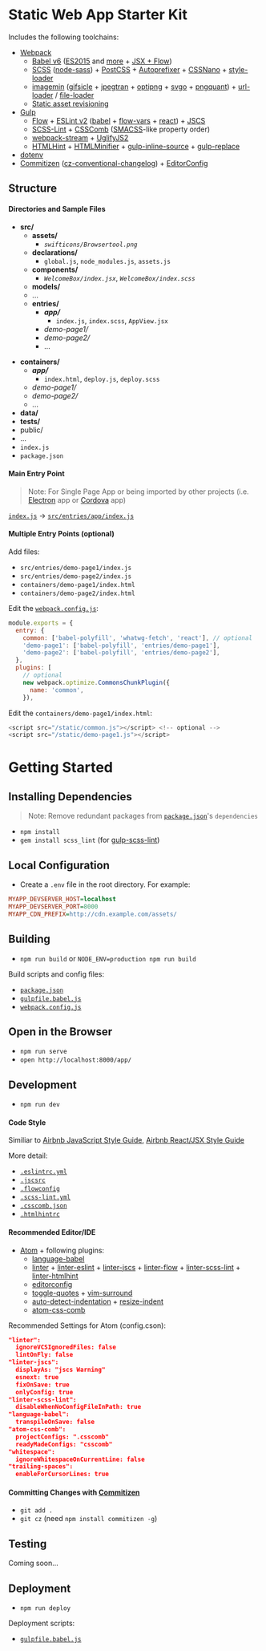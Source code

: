 
# Static Web App Starter Kit

Includes the following toolchains:

* [Webpack](http://webpack.github.io/docs/)
  * [Babel v6](babeljs.io) ([ES2015](https://babeljs.io/docs/learn-es2015/) and [more](http://babeljs.io/docs/plugins/preset-stage-1/) + [JSX + Flow](http://babeljs.io/docs/plugins/preset-react/))
  * [SCSS](https://www.npmjs.com/package/sass-loader) ([node-sass](https://www.npmjs.com/package/node-sass)) + [PostCSS](https://github.com/postcss/postcss) + [Autoprefixer](https://github.com/postcss/autoprefixer) + [CSSNano](http://cssnano.co/options/) + [style-loader](https://www.npmjs.com/package/style-loader)
  * [imagemin](https://www.npmjs.com/package/image-webpack-loader) ([gifsicle](https://github.com/kevva/imagemin-gifsicle) + [jpegtran](https://github.com/kevva/imagemin-jpegtran) + [optipng](https://github.com/kevva/imagemin-optipng) + [svgo](https://github.com/kevva/imagemin-svgo) + [pngquant](https://pngquant.org/)) + [url-loader](https://www.npmjs.com/package/url-loader) / [file-loader](https://www.npmjs.com/package/file-loader)
  * [Static asset revisioning](https://www.npmjs.com/package/assets-webpack-plugin)
* [Gulp](http://gulpjs.com/)
  * [Flow](flowtype.org) + [ESLint v2](http://eslint.org/) ([babel](https://www.npmjs.com/package/babel-eslint) + [flow-vars](https://www.npmjs.com/package/eslint-plugin-flow-vars) + [react](https://www.npmjs.com/package/eslint-plugin-react)) + [JSCS](http://jscs.info/)
  * [SCSS-Lint](https://github.com/brigade/scss-lint) + [CSSComb](http://csscomb.com/) ([SMACSS](https://smacss.com/book/formatting)-like property order)
  * [webpack-stream](https://www.npmjs.com/package/webpack-stream/) + [UglifyJS2](https://github.com/mishoo/UglifyJS2)
  * [HTMLHint](https://github.com/yaniswang/HTMLHint) + [HTMLMinifier](https://github.com/kangax/html-minifier) + [gulp-inline-source](https://www.npmjs.com/package/gulp-inline-source/) + [gulp-replace](https://www.npmjs.com/package/gulp-replace/)
* [dotenv](https://www.npmjs.com/package/dotenv)
* [Commitizen](https://www.npmjs.com/package/commitizen) ([cz-conventional-changelog](https://github.com/commitizen/cz-conventional-changelog)) + [EditorConfig](http://editorconfig.org/)

## Structure

#### Directories and Sample Files

- **src/**
  - **assets/**
    - _`swifticons/Browsertool.png`_
  - **declarations/**
    - `global.js`, `node_modules.js`, `assets.js`
  - **components/**
    - _`WelcomeBox/index.jsx`_, _`WelcomeBox/index.scss`_
  * **models/**
  * ...
  * **entries/**
    * _**app/**_
      * `index.js`, `index.scss`, `AppView.jsx`
    * _demo-page1/_
    * _demo-page2/_
    * ...
* **containers/**
  * _**app/**_
    * `index.html`, `deploy.js`, `deploy.scss`
  * _demo-page1/_
  * _demo-page2/_
  * ...
* **data/**
* **tests/**
* public/
* ...
* `index.js`
* `package.json`

#### Main Entry Point

> Note: For Single Page App or being imported by other projects (i.e. [Electron](http://electron.atom.io/) app or [Cordova](http://cordova.apache.org/) app)

[`index.js`](https://github.com/dexteryy/static-app-starter/blob/master/index.js) -> [`src/entries/app/index.js`](https://github.com/dexteryy/static-app-starter/blob/master/src/entries/app/index.js)

#### Multiple Entry Points (optional)

Add files:

* `src/entries/demo-page1/index.js`
* `src/entries/demo-page2/index.js`
* `containers/demo-page1/index.html`
* `containers/demo-page2/index.html`

Edit the [`webpack.config.js`](https://github.com/dexteryy/static-app-starter/blob/master/webpack.config.js):

```javascript
module.exports = {
  entry: {
    common: ['babel-polyfill', 'whatwg-fetch', 'react'], // optional
    'demo-page1': ['babel-polyfill', 'entries/demo-page1'],
    'demo-page2': ['babel-polyfill', 'entries/demo-page2'],
  },
  plugins: [
    // optional
    new webpack.optimize.CommonsChunkPlugin({
      name: 'common',
    }),
```

Edit the `containers/demo-page1/index.html`:

```javascript
<script src="/static/common.js"></script> <!-- optional -->
<script src="/static/demo-page1.js"></script>
```

# Getting Started

## Installing Dependencies

> Note: Remove redundant packages from [`package.json`](https://github.com/dexteryy/static-app-starter/blob/master/package.json)'s `dependencies`

* `npm install`
* `gem install scss_lint` (for [gulp-scss-lint](https://www.npmjs.com/package/gulp-scss-lint))

## Local Configuration

* Create a `.env` file in the root directory. For example:

```ini
MYAPP_DEVSERVER_HOST=localhost
MYAPP_DEVSERVER_PORT=8000
MYAPP_CDN_PREFIX=http://cdn.example.com/assets/
```

## Building

* `npm run build` or `NODE_ENV=production npm run build`

Build scripts and config files:

* [`package.json`](https://github.com/dexteryy/static-app-starter/blob/master/package.json)
* [`gulpfile.babel.js`](https://github.com/dexteryy/static-app-starter/blob/master/gulpfile.babel.js)
* [`webpack.config.js`](https://github.com/dexteryy/static-app-starter/blob/master/webpack.config.js)

## Open in the Browser

* `npm run serve`
* `open http://localhost:8000/app/`

## Development

* `npm run dev`

#### Code Style

Similiar to [Airbnb JavaScript Style Guide](https://github.com/airbnb/javascript), [Airbnb React/JSX Style Guide](https://github.com/airbnb/javascript/tree/master/react)

More detail:

* [`.eslintrc.yml`](https://github.com/dexteryy/static-app-starter/blob/master/.eslintrc.yml)
* [`.jscsrc`](https://github.com/dexteryy/static-app-starter/blob/master/.jscsrc)
* [`.flowconfig`](https://github.com/dexteryy/static-app-starter/blob/master/.flowconfig)
* [`.scss-lint.yml`](https://github.com/dexteryy/static-app-starter/blob/master/.scss-lint.yml)
* [`.csscomb.json`](https://github.com/dexteryy/static-app-starter/blob/master/.csscomb.json)
* [`.htmlhintrc`](https://github.com/dexteryy/static-app-starter/blob/master/.htmlhintrc)

#### Recommended Editor/IDE

* [Atom](atom.io/) + following plugins:
  * [language-babel](https://atom.io/packages/language-babel)
  * [linter](https://atom.io/packages/linter) + [linter-eslint](https://atom.io/packages/linter-eslint) + [linter-jscs](https://atom.io/packages/linter-jscs) + [linter-flow](https://atom.io/packages/linter-flow) + [linter-scss-lint](https://atom.io/packages/linter-scss-lint) + [linter-htmlhint](https://atom.io/packages/linter-htmlhint)
  * [editorconfig](https://atom.io/packages/editorconfig)
  * [toggle-quotes](https://atom.io/packages/toggle-quotes) + [vim-surround](https://atom.io/packages/vim-surround)
  * [auto-detect-indentation](https://atom.io/packages/auto-detect-indentation) + [resize-indent](https://atom.io/packages/resize-indent)
  * [atom-css-comb](https://atom.io/packages/atom-css-comb)

Recommended Settings for Atom (config.cson):

```json
"linter":
  ignoreVCSIgnoredFiles: false
  lintOnFly: false
"linter-jscs":
  displayAs: "jscs Warning"
  esnext: true
  fixOnSave: true
  onlyConfig: true
"linter-scss-lint":
  disableWhenNoConfigFileInPath: true
"language-babel":
  transpileOnSave: false
"atom-css-comb":
  projectConfigs: ".csscomb"
  readyMadeConfigs: "csscomb"
"whitespace":
  ignoreWhitespaceOnCurrentLine: false
"trailing-spaces":
  enableForCursorLines: true
```

#### Committing Changes with [Commitizen](https://www.npmjs.com/package/commitizen)

* `git add .`
* `git cz` (need `npm install commitizen -g`)

## Testing

Coming soon...

## Deployment

* `npm run deploy`

Deployment scripts:

* [`gulpfile.babel.js`](https://github.com/dexteryy/static-app-starter/blob/master/gulpfile.babel.js)
